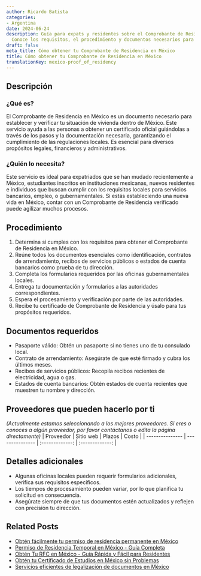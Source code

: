 ```yaml
---
author: Ricardo Batista
categories:
- Argentina
date: 2024-06-24
description: Guía para expats y residentes sobre el Comprobante de Residencia en México.
  Conoce los requisitos, el procedimiento y documentos necesarios para obtenerlo.
draft: false
meta_title: Cómo obtener tu Comprobante de Residencia en México
title: Cómo obtener tu Comprobante de Residencia en México
translationKey: mexico-proof_of_residency
---
```



## Descripción
### ¿Qué es?
El Comprobante de Residencia en México es un documento necesario para establecer y verificar tu situación de vivienda dentro de México. Este servicio ayuda a las personas a obtener un certificado oficial guiándolas a través de los pasos y la documentación necesaria, garantizando el cumplimiento de las regulaciones locales. Es esencial para diversos propósitos legales, financieros y administrativos.

### ¿Quién lo necesita?
Este servicio es ideal para expatriados que se han mudado recientemente a México, estudiantes inscritos en instituciones mexicanas, nuevos residentes e individuos que buscan cumplir con los requisitos locales para servicios bancarios, empleo, o gubernamentales. Si estás estableciendo una nueva vida en México, contar con un Comprobante de Residencia verificado puede agilizar muchos procesos.

## Procedimiento

1. Determina si cumples con los requisitos para obtener el Comprobante de Residencia en México.
2. Reúne todos los documentos esenciales como identificación, contratos de arrendamiento, recibos de servicios públicos o estados de cuenta bancarios como prueba de tu dirección.
3. Completa los formularios requeridos por las oficinas gubernamentales locales.
4. Entrega tu documentación y formularios a las autoridades correspondientes.
5. Espera el procesamiento y verificación por parte de las autoridades.
6. Recibe tu certificado de Comprobante de Residencia y úsalo para tus propósitos requeridos.

## Documentos requeridos

- Pasaporte válido: Obtén un pasaporte si no tienes uno de tu consulado local.
- Contrato de arrendamiento: Asegúrate de que esté firmado y cubra los últimos meses.
- Recibos de servicios públicos: Recopila recibos recientes de electricidad, agua o gas.
- Estados de cuenta bancarios: Obtén estados de cuenta recientes que muestren tu nombre y dirección.

## Proveedores que pueden hacerlo por ti
_(Actualmente estamos seleccionando a los mejores proveedores. Si eres o conoces a algún proveedor, por favor contáctanos o edita la página directamente)_
| Proveedor        |     Sitio web     |     Plazos    |       Costo      |
| --------------- | --------------- |  :-------------: | :-------------: |

## Detalles adicionales

- Algunas oficinas locales pueden requerir formularios adicionales, verifica sus requisitos específicos.
- Los tiempos de procesamiento pueden variar, por lo que planifica tu solicitud en consecuencia.
- Asegúrate siempre de que tus documentos estén actualizados y reflejen con precisión tu dirección.
## Related Posts

- [Obtén fácilmente tu permiso de residencia permanente en México](https://tramitit.com/es/guides/mexico/permiso_de_residencia_permanente/)
- [Permiso de Residencia Temporal en México - Guía Completa](https://tramitit.com/es/guides/mexico/permiso_de_residencia_temporal/)
- [Obtén Tu RFC en México - Guía Rápida y Fácil para Residentes](https://tramitit.com/es/guides/mexico/inscripción_al_rfc/)
- [Obtén tu Certificado de Estudios en México sin Problemas](https://tramitit.com/es/guides/mexico/certificado_de_estudios/)
- [Servicios eficientes de legalización de documentos en México](https://tramitit.com/es/guides/mexico/legalización_de_documentos/)